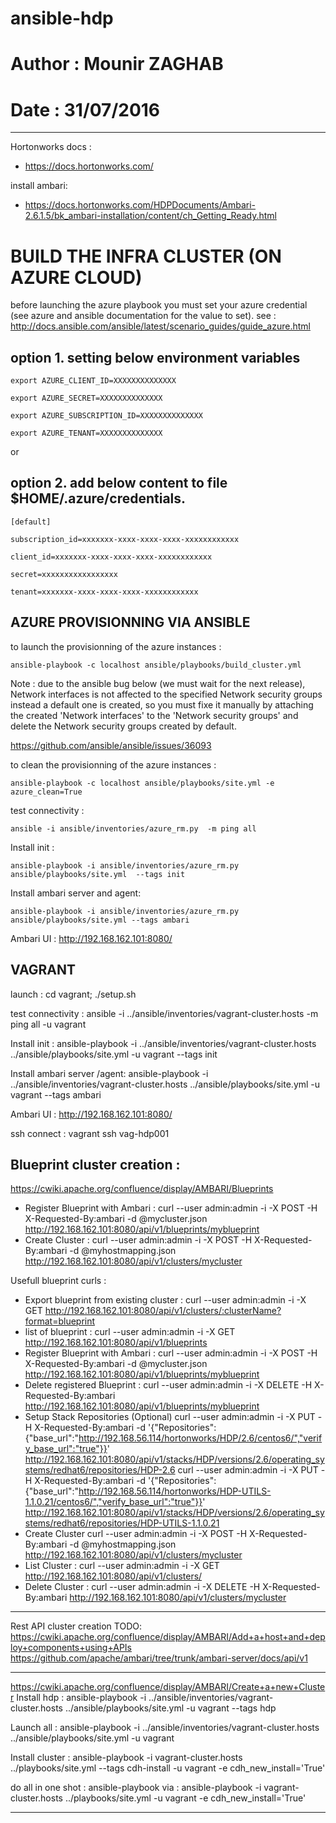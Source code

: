 # ansible-hdp
# Author : Mounir ZAGHAB
# Date : 31/07/2016 

----
Hortonworks docs : 
- https://docs.hortonworks.com/

install ambari:
- https://docs.hortonworks.com/HDPDocuments/Ambari-2.6.1.5/bk_ambari-installation/content/ch_Getting_Ready.html


# BUILD THE INFRA CLUSTER (ON AZURE CLOUD)

before launching the azure playbook you must set your azure credential (see azure and ansible documentation for the value to set).
see : http://docs.ansible.com/ansible/latest/scenario_guides/guide_azure.html
## option 1. setting below environment variables
`export AZURE_CLIENT_ID=XXXXXXXXXXXXXX`

`export AZURE_SECRET=XXXXXXXXXXXXXX`

`export AZURE_SUBSCRIPTION_ID=XXXXXXXXXXXXXX`

`export AZURE_TENANT=XXXXXXXXXXXXXX`

or 
## option 2. add below content to file $HOME/.azure/credentials.

`[default]`

`subscription_id=xxxxxxx-xxxx-xxxx-xxxx-xxxxxxxxxxxx`

`client_id=xxxxxxx-xxxx-xxxx-xxxx-xxxxxxxxxxxx`

`secret=xxxxxxxxxxxxxxxxx`

`tenant=xxxxxxx-xxxx-xxxx-xxxx-xxxxxxxxxxxx`

## AZURE PROVISIONNING VIA ANSIBLE
to launch the provisionning of the azure instances :

`ansible-playbook -c localhost ansible/playbooks/build_cluster.yml `

Note : due to the ansible bug below (we must wait for the next release), Network interfaces is not affected to the specified Network security groups instead a default one is created, so you must fixe it manually by attaching the created 'Network interfaces' to the 'Network security groups' and delete the Network security groups created by default.

  https://github.com/ansible/ansible/issues/36093

to clean the provisionning of the azure instances :

`ansible-playbook -c localhost ansible/playbooks/site.yml -e azure_clean=True`

test connectivity           : 

`ansible -i ansible/inventories/azure_rm.py  -m ping all`

Install init                : 

`ansible-playbook -i ansible/inventories/azure_rm.py ansible/playbooks/site.yml  --tags init`

Install ambari server and agent: 

`ansible-playbook -i ansible/inventories/azure_rm.py ansible/playbooks/site.yml --tags ambari`

Ambari UI   : http://192.168.162.101:8080/ 

## VAGRANT
launch :
cd vagrant; ./setup.sh

test connectivity           : ansible -i ../ansible/inventories/vagrant-cluster.hosts  -m ping all -u vagrant

Install init                : ansible-playbook -i ../ansible/inventories/vagrant-cluster.hosts ../ansible/playbooks/site.yml -u vagrant --tags init  

Install ambari server /agent: ansible-playbook -i ../ansible/inventories/vagrant-cluster.hosts ../ansible/playbooks/site.yml -u vagrant --tags ambari  

Ambari UI   : http://192.168.162.101:8080/ 
    
ssh connect : vagrant ssh vag-hdp001

Blueprint cluster creation : 
----
https://cwiki.apache.org/confluence/display/AMBARI/Blueprints
- Register Blueprint with Ambari :
	curl --user admin:admin -i -X POST -H X-Requested-By:ambari -d @mycluster.json http://192.168.162.101:8080/api/v1/blueprints/myblueprint
- Create Cluster :
	curl --user admin:admin -i -X POST -H X-Requested-By:ambari -d @myhostmapping.json http://192.168.162.101:8080/api/v1/clusters/mycluster

Usefull blueprint curls : 
- Export blueprint from existing cluster :
	curl --user admin:admin -i -X GET http://192.168.162.101:8080/api/v1/clusters/:clusterName?format=blueprint
- list of blueprint : 
	curl --user admin:admin -i -X GET http://192.168.162.101:8080/api/v1/blueprints
- Register Blueprint with Ambari :
	curl --user admin:admin -i -X POST -H X-Requested-By:ambari -d @mycluster.json http://192.168.162.101:8080/api/v1/blueprints/myblueprint
- Delete registered Blueprint :
	curl --user admin:admin -i -X DELETE -H X-Requested-By:ambari http://192.168.162.101:8080/api/v1/blueprints/myblueprint
- Setup Stack Repositories (Optional)
	curl --user admin:admin -i -X PUT -H X-Requested-By:ambari -d '{"Repositories":{"base_url":"http://192.168.56.114/hortonworks/HDP/2.6/centos6/","verify_base_url":"true"}}' http://192.168.162.101:8080/api/v1/stacks/HDP/versions/2.6/operating_systems/redhat6/repositories/HDP-2.6
	curl --user admin:admin -i -X PUT -H X-Requested-By:ambari -d '{"Repositories":{"base_url":"http://192.168.56.114/hortonworks/HDP-UTILS-1.1.0.21/centos6/","verify_base_url":"true"}}' http://192.168.162.101:8080/api/v1/stacks/HDP/versions/2.6/operating_systems/redhat6/repositories/HDP-UTILS-1.1.0.21
- Create Cluster
	curl --user admin:admin -i -X POST -H X-Requested-By:ambari -d @myhostmapping.json http://192.168.162.101:8080/api/v1/clusters/mycluster
- List Cluster :
	curl --user admin:admin -i -X GET http://192.168.162.101:8080/api/v1/clusters/
- Delete Cluster : 
    curl --user admin:admin -i -X DELETE -H X-Requested-By:ambari http://192.168.162.101:8080/api/v1/clusters/mycluster

----

Rest API cluster creation TODO: 
https://cwiki.apache.org/confluence/display/AMBARI/Add+a+host+and+deploy+components+using+APIs
https://github.com/apache/ambari/tree/trunk/ambari-server/docs/api/v1

----
https://cwiki.apache.org/confluence/display/AMBARI/Create+a+new+Cluster
Install hdp  		: ansible-playbook -i ../ansible/inventories/vagrant-cluster.hosts ../ansible/playbooks/site.yml -u vagrant --tags hdp 

Launch all			: ansible-playbook -i ../ansible/inventories/vagrant-cluster.hosts ../ansible/playbooks/site.yml -u vagrant

Install cluster		: ansible-playbook -i vagrant-cluster.hosts ../playbooks/site.yml --tags cdh-install -u vagrant -e cdh_new_install='True'

do all in one shot :  ansible-playbook via : ansible-playbook -i vagrant-cluster.hosts ../playbooks/site.yml -u vagrant -e cdh_new_install='True'

----
